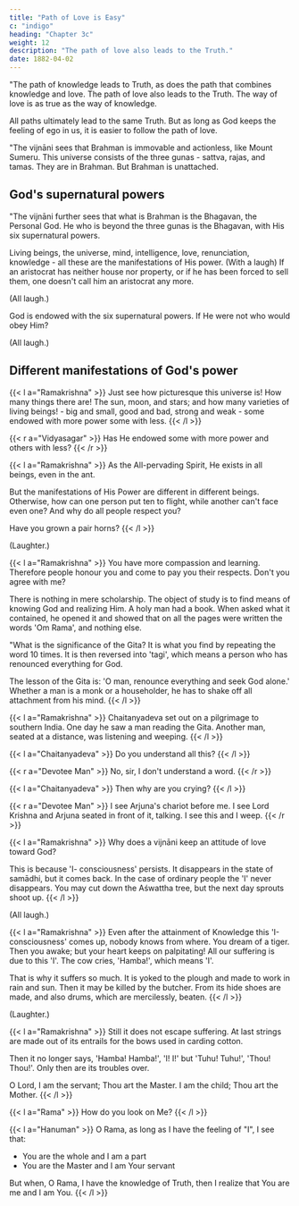 ```yaml
---
title: "Path of Love is Easy"
c: "indigo"
heading: "Chapter 3c"
weight: 12
description: "The path of love also leads to the Truth."
date: 1882-04-02
---
```



"The path of knowledge leads to Truth, as does the path that combines knowledge and love. The path of love also leads to the Truth. The way of love is as true as the way of knowledge. 

All paths ultimately lead to the same Truth. But as long as God keeps the feeling of ego in us, it is easier to follow the path of love.

"The vijnāni sees that Brahman is immovable and actionless, like Mount Sumeru. This universe consists of the three gunas - sattva, rajas, and tamas. They are in Brahman. But Brahman is unattached.


## God's supernatural powers

"The vijnāni further sees that what is Brahman is the Bhagavan, the Personal God. He who is beyond the three gunas is the Bhagavan, with His six supernatural powers.

Living beings, the universe, mind, intelligence, love, renunciation, knowledge - all these are the manifestations of His power. (With a laugh) If an aristocrat has neither house nor property, or if he has been forced to sell them, one doesn't call him an aristocrat any more. 

(All laugh.) 

God is endowed with the six supernatural powers. If He were not who would obey Him? 

(All laugh.)


## Different manifestations of God's power

{{< l a="Ramakrishna" >}}
Just see how picturesque this universe is! How many things there are! The sun, moon, and stars; and how many varieties of living beings! - big and small, good and bad, strong and weak - some endowed with more power some with less.
{{< /l >}}


{{< r a="Vidyasagar" >}}
Has He endowed some with more power and others with less?
{{< /r >}}


{{< l a="Ramakrishna" >}}
As the All-pervading Spirit, He exists in all beings, even in the ant. 

But the manifestations of His Power are different in different beings. Otherwise, how can one person put ten to flight, while another can't face even one? And why do all people respect you?

Have you grown a pair horns? 
{{< /l >}}

(Laughter.)

{{< l a="Ramakrishna" >}}
You have more compassion and learning. Therefore people honour you and come to pay you their respects. Don't you agree with me?

There is nothing in mere scholarship. The object of study is to find means of knowing God and realizing Him. A holy man had a book. When asked what it contained, he opened it and showed that on all the pages were written the words 'Om Rama', and nothing else.

"What is the significance of the Gita? It is what you find by repeating the word 10 times. It is then reversed into 'tagi', which means a person who has renounced everything for God.

The lesson of the Gita is: 'O man, renounce everything and seek God alone.' Whether a man is a monk or a householder, he has to shake off all attachment from his mind. 
{{< /l >}}


{{< l a="Ramakrishna" >}}
Chaitanyadeva set out on a pilgrimage to southern India. One day he saw a man reading the Gita. Another man, seated at a distance, was listening and weeping.
{{< /l >}}


{{< l a="Chaitanyadeva" >}}
Do you understand all this?
{{< /l >}}

{{< r a="Devotee Man" >}}
No, sir, I don't understand a word.
{{< /r >}}

{{< l a="Chaitanyadeva" >}}
Then why are you crying?
{{< /l >}}

{{< r a="Devotee Man" >}}
I see Arjuna's chariot before me. I see Lord Krishna and Arjuna seated in front of it, talking. I see this and I weep.
{{< /r >}}


{{< l a="Ramakrishna" >}}
Why does a vijnāni keep an attitude of love toward God? 

This is because 'I- consciousness' persists. It disappears in the state of samādhi, but it comes back. In the case of ordinary people the 'I' never disappears. You may cut down the Aśwattha tree, but the next day sprouts shoot up. 
{{< /l >}}

(All laugh.)


{{< l a="Ramakrishna" >}}
Even after the attainment of Knowledge this 'I-consciousness' comes up, nobody knows from where. You dream of a tiger. Then you awake; but your heart keeps on palpitating! All our suffering is due to this 'I'. The cow cries, 'Hamba!', which means 'I'.

That is why it suffers so much. It is yoked to the plough and made to work in rain and sun. Then it may be killed by the butcher. From its hide shoes are made, and also drums, which are mercilessly, beaten.
{{< /l >}}

(Laughter.)

{{< l a="Ramakrishna" >}}
Still it does not escape suffering. At last strings are made out of its entrails for the bows used in carding cotton. 

Then it no longer says, 'Hamba! Hamba!', 'I! I!' but 'Tuhu! Tuhu!', 'Thou! Thou!'. Only then are its troubles over.

O Lord, I am the servant; Thou art the Master. I am the child; Thou art the Mother.
{{< /l >}}


{{< l a="Rama" >}}
How do you look on Me?
{{< /l >}}

{{< l a="Hanuman" >}}
O Rama, as long as I have the feeling of "I", I see that:
- You are the whole and I am a part
- You are the Master and I am Your servant

But when, O Rama, I have the knowledge of Truth, then I realize that You are me and I am You.
{{< /l >}}


